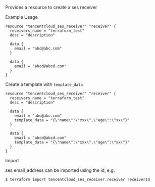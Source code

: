 Provides a resource to create a ses receiver

Example Usage

```hcl
resource "tencentcloud_ses_receiver" "receiver" {
  receivers_name = "terraform_test"
  desc = "description"

  data {
    email = "abc@abc.com"
  }

  data {
    email = "abcd@abcd.com"
  }
}
```

Create a template with `template_data`
```hcl
resource "tencentcloud_ses_receiver" "receiver" {
  receivers_name = "terraform_test"
  desc = "description"

  data {
    email = "abc@abc.com"
    template_data = "{\"name\":\"xxx\",\"age\":\"xx\"}"
  }

  data {
    email = "abcd@abcd.com"
    template_data = "{\"name\":\"xxx\",\"age\":\"xx\"}"
  }
}
```
Import

ses email_address can be imported using the id, e.g.
```
$ terraform import tencentcloud_ses_receiver.receiver receiverId
```